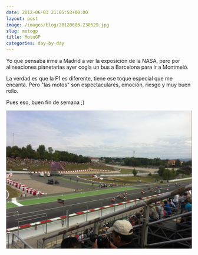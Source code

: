 ```yaml
---
date: 2012-06-03 21:05:53+00:00
layout: post
image: /images/blog/20120603-230529.jpg
slug: motogp
title: MotoGP
categories: day-by-day
---
```


Yo que pensaba irme a Madrid a ver la exposición de la NASA, pero por alineaciones planetarias ayer cogía un bus a Barcelona para ir a Montmeló.

La verdad es que la F1 es diferente, tiene ese toque especial que me encanta. Pero "las motos" son espectaculares, emoción, riesgo y muy buen rollo.

Pues eso, buen fin de semana ;)

[![20120603-230529.jpg](/images/blog/20120603-230529.jpg)](/images/blog/20120603-230529.jpg)
